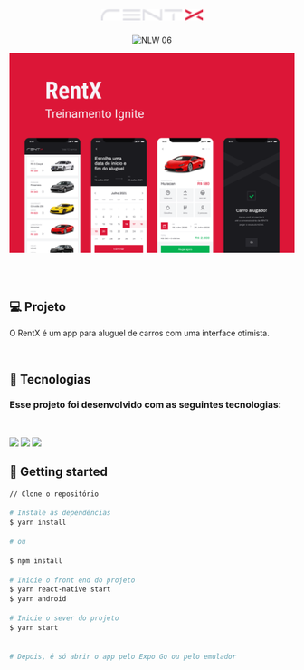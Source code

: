 <h1 align="center">
  <img alt="rentx"title="rentx" height="20" src=".github/logo.png" />
</h1>

<p align="center">
 <img src="https://img.shields.io/static/v1?label=Ignite&message=ReactNative&color=dc1637&labelColor=0A1033" alt="NLW 06" />
</p>


![cover](.github/cover.png)

</br>
</br>

## 💻  **Projeto**
O RentX é um app para aluguel de carros com uma interface otimista.

</br>

## 🧪 **Tecnologias**
### Esse projeto foi desenvolvido com as seguintes tecnologias:
</br>

[<img height="25" src="https://img.shields.io/badge/TypeScript-007ACC?style=for-the-badge&logo=typescript&logoColor=white">](https://www.typescriptlang.org/)
[<img height="25" src="https://img.shields.io/badge/React-20232A?style=for-the-badge&logo=react&logoColor=61DAFB">](https://reactjs.org)
[<img height="25" src="https://img.shields.io/badge/styled--components-DB7093?style=for-the-badge&logo=styled-components&logoColor=white">](https://styled-components.com/)
</h3>


## 🚀 **Getting started**

```bash
// Clone o repositório

# Instale as dependências
$ yarn install

# ou

$ npm install

# Inicie o front end do projeto
$ yarn react-native start
$ yarn android

# Inicie o sever do projeto
$ yarn start


# Depois, é só abrir o app pelo Expo Go ou pelo emulador
```
